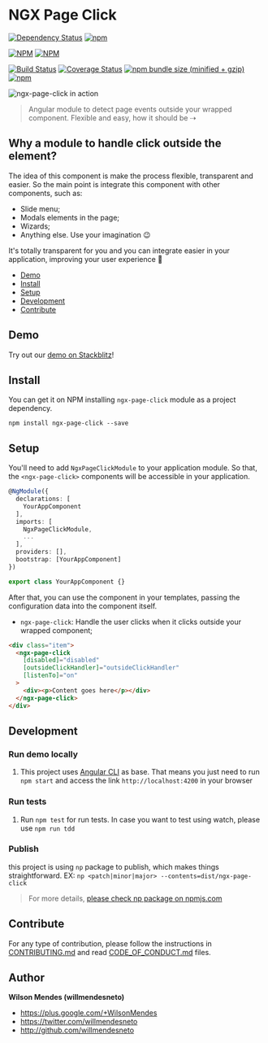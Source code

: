 # NGX Page Click

[![Dependency Status](https://david-dm.org/willmendesneto/ngx-page-click.svg)](https://david-dm.org/willmendesneto/ngx-page-click)
[![npm](https://img.shields.io/badge/stackblitz-online-orange.svg)](https://stackblitz.com/edit/ngx-page-click-sample)

[![NPM](https://nodei.co/npm/ngx-page-click.png?downloads=true&downloadRank=true&stars=true)](https://npmjs.org/ngx-page-click)
[![NPM](https://nodei.co/npm-dl/ngx-page-click.png?height=3&months=3)](https://npmjs.org/ngx-page-click)

[![Build Status](https://circleci.com/gh/willmendesneto/ngx-page-click.svg?style=shield)](https://circleci.com/gh/willmendesneto/ngx-page-click)
[![Coverage Status](https://coveralls.io/repos/willmendesneto/ngx-page-click/badge.svg?branch=master)](https://coveralls.io/r/willmendesneto/ngx-page-click?branch=master)
[![npm bundle size (minified + gzip)](https://img.shields.io/bundlephobia/minzip/ngx-page-click.svg)](https://bundlephobia.com/result?p=ngx-page-click)
[![npm](https://img.shields.io/npm/l/express.svg?maxAge=2592000)](/LICENSE)

![ngx-page-click in action](https://user-images.githubusercontent.com/1252570/50570648-cf1e0100-0de6-11e9-9923-161d1ff0c7ee.gif)

> Angular module to detect page events outside your wrapped component. Flexible and easy, how it should be ⇢

## Why a module to handle click outside the element?

The idea of this component is make the process flexible, transparent and easier. So the main point is integrate this component with other components, such as:

- Slide menu;
- Modals elements in the page;
- Wizards;
- Anything else. Use your imagination 😉

It's totally transparent for you and you can integrate easier in your application, improving your user experience 🎉

- [Demo](#demo)
- [Install](#install)
- [Setup](#setup)
- [Development](#development)
- [Contribute](#contribute)

## Demo

Try out our [demo on Stackblitz](https://ngx-page-click-sample.stackblitz.io)!

## Install

You can get it on NPM installing `ngx-page-click` module as a project dependency.

```shell
npm install ngx-page-click --save
```

## Setup

You'll need to add `NgxPageClickModule` to your application module. So that, the `<ngx-page-click>` components will be accessible in your application.

```typescript
@NgModule({
  declarations: [
    YourAppComponent
  ],
  imports: [
    NgxPageClickModule,
    ...
  ],
  providers: [],
  bootstrap: [YourAppComponent]
})

export class YourAppComponent {}

```

After that, you can use the component in your templates, passing the configuration data into the component itself.

- `ngx-page-click`: Handle the user clicks when it clicks outside your wrapped component;

```html
<div class="item">
  <ngx-page-click
    [disabled]="disabled"
    [outsideClickHandler]="outsideClickHandler"
    [listenTo]="on"
  >
    <div><p>Content goes here</p></div>
  </ngx-page-click>
</div>
```

## Development

### Run demo locally

1. This project uses [Angular CLI](https://cli.angular.io/) as base. That means you just need to run `npm start` and access the link `http://localhost:4200` in your browser

### Run tests

1. Run `npm test` for run tests. In case you want to test using watch, please use `npm run tdd`

### Publish

this project is using `np` package to publish, which makes things straightforward. EX: `np <patch|minor|major> --contents=dist/ngx-page-click`

> For more details, [please check np package on npmjs.com](https://www.npmjs.com/package/np)

## Contribute

For any type of contribution, please follow the instructions in [CONTRIBUTING.md](https://github.com/willmendesneto/ngx-page-click/blob/master/CONTRIBUTING.md) and read [CODE_OF_CONDUCT.md](https://github.com/willmendesneto/ngx-page-click/blob/master/CODE_OF_CONDUCT.md) files.

## Author

**Wilson Mendes (willmendesneto)**

- <https://plus.google.com/+WilsonMendes>
- <https://twitter.com/willmendesneto>
- <http://github.com/willmendesneto>
